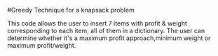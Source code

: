 #Greedy Technique for a knapsack problem

This code allows the user to insert 7 items with profit & weight corresponding to each item, all of them in a dictionary. 
The user can determine whether it's a maximum profit approach,minimum weight or maximum profit/weight.
